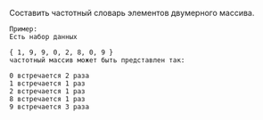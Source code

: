 Составить частотный словарь элементов двумерного массива.
```
Пример:
Есть набор данных

{ 1, 9, 9, 0, 2, 8, 0, 9 }
частотный массив может быть представлен так:

0 встречается 2 раза
1 встречается 1 раз
2 встречается 1 раз
8 встречается 1 раз
9 встречается 3 раза
```
